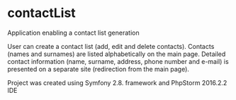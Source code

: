 # contactList
Application enabling a contact list generation

User can create a contact list (add, edit and delete contacts).
Contacts (names and surnames) are listed alphabetically on the main page.
Detailed contact information (name, surname, address, phone number and e-mail) is presented on a separate site (redirection from the main page).

Project was created using Symfony 2.8. framework and PhpStorm 2016.2.2 IDE
